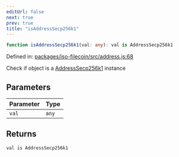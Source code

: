 ```yaml
---
editUrl: false
next: true
prev: true
title: "isAddressSecp256k1"
---
```


```ts
function isAddressSecp256k1(val: any): val is AddressSecp256k1
```

Defined in: [packages/iso-filecoin/src/address.js:68](https://github.com/hugomrdias/filecoin/blob/main/packages/iso-filecoin/src/address.js#L68)

Check if object is a [AddressSecp256k1](/api/iso-filecoin/address/classes/addresssecp256k1/) instance

## Parameters

| Parameter | Type |
| ------ | ------ |
| `val` | `any` |

## Returns

`val is AddressSecp256k1`
